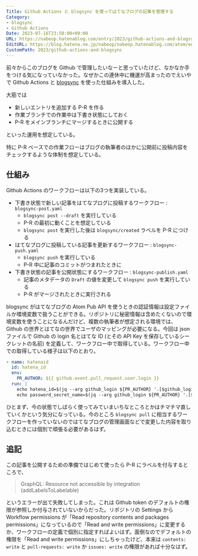 ```yaml
---
Title: Github Actions と blogsync を使ってはてなブログの記事を管理する
Category:
- blogsync
- Github Actions
Date: 2023-07-16T23:50:00+09:00
URL: https://nabeop.hatenablog.com/entry/2023/github-actions-and-blogsync
EditURL: https://blog.hatena.ne.jp/nabeop/nabeop.hatenablog.com/atom/entry/820878482950392555
CustomPath: 2023/github-actions-and-blogsync
---
```


前々からこのブログを Github で管理したいなーと思っていたけど、なかなか手をつける気になっていなかった。なぜかこの連休中に機運が高まったのでえいやで Github Actions と [blogsync](https://github.com/x-motemen/blogsync) を使った仕組みを導入した。

大筋では

- 新しいエントリを追加する P-R を作る
- 作業ブランチでの作業中は下書き状態にしておく
- P-R をメインブランチにマージするときに公開する

といった運用を想定している。

特に P-R ベースでの作業フローはブログの執筆者のほかに公開前に投稿内容をチェックするような体制を想定している。

## 仕組み

Github Actions のワークフローは以下の3つを実装している。

- 下書き状態で新しい記事をはてなブログに投稿するワークフロー : `blogsync-post.yaml`
    - `blogsync post --draft` を実行している
    - P-R の最初に動くことを想定している
    - `blogsync post` を実行した後は `blogsync/created` ラベルを P-R につける
- はてなブログに投稿している記事を更新するワークフロー : `blogsync-push.yaml`
    - `blogsync push` を実行している
    - P-R 中に記事のコミットがつまれたときに
- 下書き状態の記事を公開状態にするワークフロー : `blogsync-publish.yaml`
    - 記事のメタデータの `Draft` の値を変更して `blogsync push` を実行している
    - P-R がマージされたときに実行される

blogsync がはてなブログの Atom Pub API を使うときの認証情報は設定ファイルか環境変数で扱うことができる。リポジトリに秘密情報は含めたくないので環境変数を使うことになるんだけど、複数の執筆者が想定される環境では、Github の世界とはてなの世界でユーザのマッピングが必要になる。今回は json ファイルで Github の login 名とはてな ID (とその API Key を保存しているシークレットの名前) を定義して、ワークフロー中で取得している。ワークフロー中での取得している様子は以下のとおり。

```yaml
- name: hatenaid
  id: hatena_id
  env:
    PR_AUTHOR: ${{ github.event.pull_request.user.login }}
  run: |
    echo hatena_id=$(jq --arg github_login ${PR_AUTHOR} '.[$github_login].hatena_id' map.json) | tr -d '"' >> $GITHUB_OUTPUT
    echo password_secret_name=$(jq --arg github_login ${PR_AUTHOR} '.[$github_login].password_secret_name' map.json) | tr -d '"' >> $GITHUB_OUTPUT
```

ひとまず、今の状態でしばらく使ってみていまいちなところとかはチマチマ直していくかという気分になっている。今のところ `blogsync pull` に相当するワークフローを作っていないのではてなブログの管理画面などで変更した内容を取り込むときには個別で頑張る必要があるはず。

## 追記

この記事を公開するための準備ではじめて使ったら P-R にラベルを付与するところで、

> GraphQL: Resource not accessible by integration (addLabelsToLabelable)

というエラーが出て失敗してしまった。これは Github token のデフォルトの権限が参照しか付与されていないからだった。リポジトリの Settings から Workflow permissions が「Read repository contents and packages permissions」になっているので「Read and write permissions」に変更するか、ワークフローの定義で個別に指定すればよいはず。面倒なのでデフォルトの権限を「Read and write permissions」にしちゃったけど、本来は `contents: write` と `pull-requests: write` か `issues: write` の権限があれば十分なはず。

